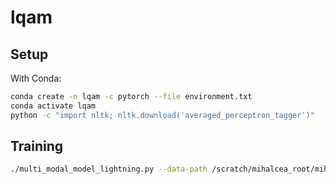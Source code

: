 # lqam

## Setup

With Conda:

```bash
conda create -n lqam -c pytorch --file environment.txt
conda activate lqam
python -c "import nltk; nltk.download('averaged_perceptron_tagger')"
```

## Training

```bash
./multi_modal_model_lightning.py --data-path /scratch/mihalcea_root/mihalcea1/shared_data/ActivityNet_Captions/train.pkl
```
